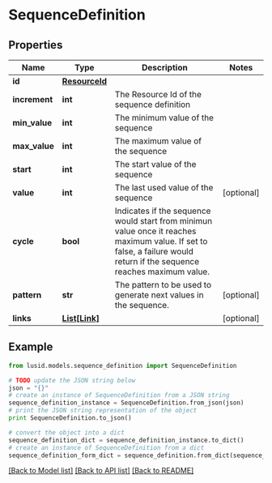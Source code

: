 # SequenceDefinition


## Properties
Name | Type | Description | Notes
------------ | ------------- | ------------- | -------------
**id** | [**ResourceId**](ResourceId.md) |  | 
**increment** | **int** | The Resource Id of the sequence definition | 
**min_value** | **int** | The minimum value of the sequence | 
**max_value** | **int** | The maximum value of the sequence | 
**start** | **int** | The start value of the sequence | 
**value** | **int** | The last used value of the sequence | [optional] 
**cycle** | **bool** | Indicates if the sequence would start from minimun value once it reaches maximum value. If set to false, a failure would return if the sequence reaches maximum value. | 
**pattern** | **str** | The pattern to be used to generate next values in the sequence. | [optional] 
**links** | [**List[Link]**](Link.md) |  | [optional] 

## Example

```python
from lusid.models.sequence_definition import SequenceDefinition

# TODO update the JSON string below
json = "{}"
# create an instance of SequenceDefinition from a JSON string
sequence_definition_instance = SequenceDefinition.from_json(json)
# print the JSON string representation of the object
print SequenceDefinition.to_json()

# convert the object into a dict
sequence_definition_dict = sequence_definition_instance.to_dict()
# create an instance of SequenceDefinition from a dict
sequence_definition_form_dict = sequence_definition.from_dict(sequence_definition_dict)
```
[[Back to Model list]](../README.md#documentation-for-models) [[Back to API list]](../README.md#documentation-for-api-endpoints) [[Back to README]](../README.md)


